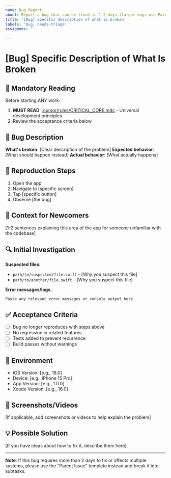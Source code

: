 ```yaml
---
name: Bug Report
about: Report a bug that can be fixed in 1-2 days (larger bugs use Parent Issue template)
title: '[Bug] Specific description of what is broken'
labels: 'bug, needs-triage'
assignees: ''

---
```


# [Bug] Specific Description of What Is Broken

## 🚨 Mandatory Reading
Before starting ANY work:
1. **MUST READ**: [.cursor/rules/CRITICAL_CORE.mdc](.cursor/rules/CRITICAL_CORE.mdc) - Universal development principles
2. Review the acceptance criteria below

## 🐛 Bug Description
**What's broken**: [Clear description of the problem]
**Expected behavior**: [What should happen instead]
**Actual behavior**: [What actually happens]

## 📱 Reproduction Steps
1. Open the app
2. Navigate to [specific screen]
3. Tap [specific button]
4. Observe [the bug]

## 📍 Context for Newcomers
[1-2 sentences explaining this area of the app for someone unfamiliar with the codebase]

## 🔍 Initial Investigation
**Suspected files**:
- `path/to/suspected/file.swift` - [Why you suspect this file]
- `path/to/another/file.swift` - [Why you suspect this file]

**Error messages/logs**:
```
Paste any relevant error messages or console output here
```

## ✅ Acceptance Criteria
- [ ] Bug no longer reproduces with steps above
- [ ] No regression in related features
- [ ] Tests added to prevent recurrence
- [ ] Build passes without warnings

## 📱 Environment
- iOS Version: [e.g., 18.0]
- Device: [e.g., iPhone 15 Pro]
- App Version: [e.g., 1.0.0]
- Xcode Version: [e.g., 16.0]

## 📸 Screenshots/Videos
[If applicable, add screenshots or videos to help explain the problem]

## 💡 Possible Solution
[If you have ideas about how to fix it, describe them here]

---

**Note**: If this bug requires more than 2 days to fix or affects multiple systems, please use the "Parent Issue" template instead and break it into subtasks.